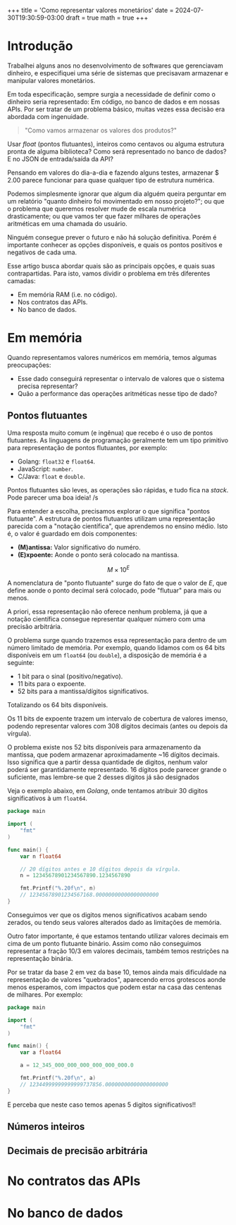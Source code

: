 
+++
title = 'Como representar valores monetários'
date = 2024-07-30T19:30:59-03:00
draft = true
math = true
+++

# Introdução

Trabalhei alguns anos no desenvolvimento de softwares que gerenciavam dinheiro, e especifiquei uma série de sistemas que precisavam armazenar e manipular valores monetários.

Em toda especificação, sempre surgia a necessidade de definir como o dinheiro seria representado: Em código, no banco de dados e em nossas APIs. Por ser tratar de um problema básico, muitas vezes essa decisão era abordada com ingenuidade.

> "Como vamos armazenar os valores dos produtos?"

Usar *float* (pontos flutuantes), inteiros como centavos ou alguma estrutura pronta de alguma biblioteca? Como será representado no banco de dados? E no JSON de entrada/saída da API?

Pensando em valores do dia-a-dia e fazendo alguns testes, armazenar $ 2.00 parece funcionar para quase qualquer tipo de estrutura numérica.

Podemos simplesmente ignorar que algum dia alguém queira perguntar em um relatório "quanto dinheiro foi movimentado em nosso projeto?"; ou que o problema que queremos resolver mude de escala numérica drasticamente; ou que vamos ter que fazer milhares de operações aritméticas em uma chamada do usuário.

Ninguém consegue prever o futuro e não há solução definitiva. Porém é importante conhecer as opções disponíveis, e quais os pontos positivos e negativos de cada uma.

Esse artigo busca abordar quais são as principais opções, e quais suas contrapartidas. Para isto, vamos dividir o problema em três diferentes camadas:

- Em memória RAM (i.e. no código).
- Nos contratos das APIs.
- No banco de dados.

# Em memória

Quando representamos valores numéricos em memória, temos algumas preocupações:

- Esse dado conseguirá representar o intervalo de valores que o sistema precisa representar?
- Quão a performance das operações aritméticas nesse tipo de dado?

## Pontos flutuantes

Uma resposta muito comum (e ingênua) que recebo é o uso de pontos flutuantes. As linguagens de programação geralmente tem um tipo primitivo para representação de pontos flutuantes, por exemplo:

- Golang: `float32` e `float64`.
- JavaScript: `number`.
- C/Java: `float`  e `double`. 

Pontos flutuantes são leves, as operações são rápidas, e tudo fica na *stack*. Pode parecer uma boa ideia! /s

Para entender a escolha, precisamos explorar o que significa "pontos flutuante". A estrutura de pontos flutuantes utilizam uma representação parecida com a "notação científica", que aprendemos no ensino médio. Isto é, o valor é guardado em dois componentes:

- **(M)antissa:** Valor significativo do numéro.
- **(E)xpoente:** Aonde o ponto será colocado na mantissa.

$$ M \times 10^{E} $$

A nomenclatura de "ponto flutuante" surge do fato de que o valor de $E$, que define aonde o ponto decimal será colocado, pode "flutuar" para mais ou menos.

A priori, essa representação não oferece nenhum problema, já que a notação científica consegue representar qualquer número com uma precisão arbitrária. 

O problema surge quando trazemos essa representação para dentro de um número limitado de memória. Por exemplo, quando lidamos com os 64 bits disponíveis em um `float64` (ou `double`), a disposição de memória é a seguinte:

- 1 bit para o sinal (positivo/negativo).
- 11 bits para o expoente.
- 52 bits para a mantissa/dígitos significativos.

Totalizando os 64 bits disponíveis.

Os 11 bits de expoente trazem um intervalo de cobertura de valores imenso, podendo representar valores com 308 dígitos decimais (antes ou depois da vírgula).

O problema existe nos 52 bits disponíveis para armazenamento da mantissa, que podem armazenar aproximadamente ~16 dígitos decimais. Isso significa que a partir dessa quantidade de digitos, nenhum valor poderá ser garantidamente representado. 16 dígitos pode parecer grande o suficiente, mas lembre-se que 2 desses dígitos já são designados 

Veja o exemplo abaixo, em *Golang*, onde tentamos atribuir 30 digitos significativos à um `float64`.

```go
package main

import (
	"fmt"
)

func main() {
	var n float64

	// 20 dígitos antes e 10 dígitos depois da vírgula.
	n = 12345678901234567890.1234567890

	fmt.Printf("%.20f\n", n)
	// 12345678901234567168.00000000000000000000
}
```

Conseguimos ver que os digitos menos significativos acabam sendo zerados, ou tendo seus valores alterados dado as limitações de memória.

Outro fator importante, é que estamos tentando utilizar valores decimais em cima de um ponto flutuante binário. Assim como não conseguimos representar a fração 10/3 em valores decimais, também temos restrições na representação binária.

Por se tratar da base 2 em vez da base 10, temos ainda mais dificuldade na representação de valores "quebrados", aparecendo erros grotescos aonde menos esperamos, com impactos que podem estar na casa das centenas de milhares. Por exemplo:

```go
package main

import (
	"fmt"
)

func main() {
	var a float64

	a = 12_345_000_000_000_000_000_000.0

	fmt.Printf("%.20f\n", a)
	// 12344999999999999737856.00000000000000000000
}
```

E perceba que neste caso temos apenas 5 digitos significativos!!



## Números inteiros

## Decimais de precisão arbitrária

# No contratos das APIs

# No banco de dados

